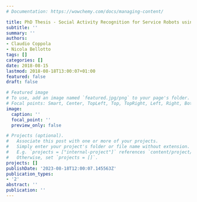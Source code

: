 ```yaml
---
# Documentation: https://wowchemy.com/docs/managing-content/

title: PhD Thesis - Social Activity Recognition for Service Robots using a Depth Camera
subtitle: ''
summary: ''
authors:
- Claudio Coppola
- Nicola Bellotto
tags: []
categories: []
date: 2018-08-15
lastmod: 2018-08-18T13:00:07+01:00
featured: false
draft: false

# Featured image
# To use, add an image named `featured.jpg/png` to your page's folder.
# Focal points: Smart, Center, TopLeft, Top, TopRight, Left, Right, BottomLeft, Bottom, BottomRight.
image:
  caption: ''
  focal_point: ''
  preview_only: false

# Projects (optional).
#   Associate this post with one or more of your projects.
#   Simply enter your project's folder or file name without extension.
#   E.g. `projects = ["internal-project"]` references `content/project/deep-learning/index.md`.
#   Otherwise, set `projects = []`.
projects: []
publishDate: '2023-08-18T12:00:07.145563Z'
publication_types:
- '2'
abstract: ''
publication: ''
---
```

